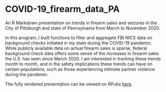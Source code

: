 # COVID-19_firearm_data_PA
An R Markdown presentation on trends in firearm sales and seizures in the City of Pittsburgh and state of Pennsylvania from March to November 2020. 

In this program, I built functions to filter and aggregate FBI NICS data on background checks initiated in my state during the COVID-19 pandemic. While publicly available data on actual firearm sales is sparse, federal background check data offers some sense of the increases in firearm sales the U.S. has seen since March 2020. I am interested in tracking these trends month to month, and in the safety implications these trends can have on certain populations, such as those experiencing intimate partner violence during the pandemic. 

The fully rendered presentation can be viewed on RPubs [here](https://rpubs.com/racha925/701540). 
